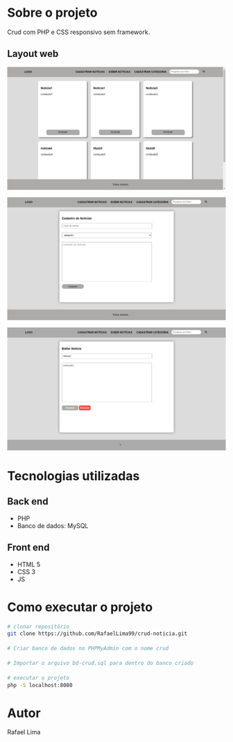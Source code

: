 # Sobre o projeto

Crud com PHP e CSS responsivo sem framework.

## Layout web

![Web 1](https://github.com/RafaelLima99/assets/blob/main/crudnoticia-desk-01.png)

![Web 2](https://github.com/RafaelLima99/assets/blob/main/crudnoticia-desk-02.png)

![Web 3](https://github.com/RafaelLima99/assets/blob/main/crudnoticia-desk-03.png)

# Tecnologias utilizadas
## Back end
- PHP
- Banco de dados: MySQL
## Front end
- HTML 5
- CSS 3
- JS 

# Como executar o projeto

```bash
# clonar repositório
git clone https://github.com/RafaelLima99/crud-noticia.git

# Criar banco de dados no PHPMyAdmin com o nome crud

# Importar o arquivo bd-crud.sql para dentro do banco criado

# executar o projeto
php -S localhost:8080
```
# Autor
Rafael Lima


